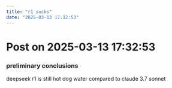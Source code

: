 ```yaml
---
title: "r1 sucks"
date: "2025-03-13 17:32:53"
---
```


# Post on 2025-03-13 17:32:53

### preliminary conclusions

deepseek r1 is still hot dog water compared to claude 3.7 sonnet
